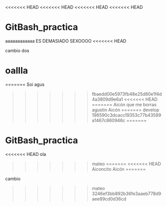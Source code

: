 <<<<<<< HEAD
<<<<<<< HEAD
<<<<<<< HEAD
<<<<<<< HEAD
# GitBash_practica

aaaaaaaaaaaa ES DEMASIADO SEXOOOO
<<<<<<< HEAD

cambio dos

oallla
=======
=======
Soi agus
>>>>>>> fbaedd00e5973fb48e25d80e1f4d4a3809d9e6a1
<<<<<<< HEAD
=======
Aicón que me borras agustin
>>>>>>> Aicón
=======
>>>>>>> develop
>>>>>>> 196590c3dcacc19353c77b43599a1467c860946c
=======

# GitBash_practica
<<<<<<< HEAD
ola
>>>>>>> mateo
=======
<<<<<<< HEAD
Aiconcito
>>>>>>> Aicón
=======


cambio
>>>>>>> mateo
>>>>>>> 3246ef3bb892b36fe3aaeb778d9aee89cd0d36cd
